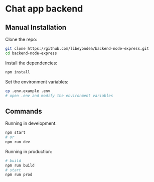 # Chat app backend

## Manual Installation

Clone the repo:

```bash
git clone https://github.com/libeyondea/backend-node-express.git
cd backend-node-express
```

Install the dependencies:

```bash
npm install
```

Set the environment variables:

```bash
cp .env.example .env
# open .env and modify the environment variables
```

## Commands

Running in development:

```bash
npm start
# or
npm run dev
```

Running in production:

```bash
# build
npm run build
# start
npm run prod
```

